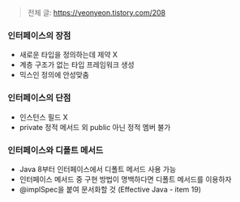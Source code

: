 > 전체 글: https://yeonyeon.tistory.com/208

### 인터페이스의 장점
- 새로운 타입을 정의하는데 제약 X
- 계층 구조가 없는 타입 프레임워크 생성
- 믹스인 정의에 안성맞춤

### 인터페이스의 단점
- 인스턴스 필드 X
- private 정적 메서드 외 public 아닌 정적 멤버 불가

### 인터페이스와 디폴트 메서드
- Java 8부터 인터페이스에서 디폴트 메서드 사용 가능
- 인터페이스 메서드 중 구현 방법이 명백하다면 디폴트 메서드를 이용하자
- @implSpec을 붙여 문서화할 것 (Effective Java - item 19)
